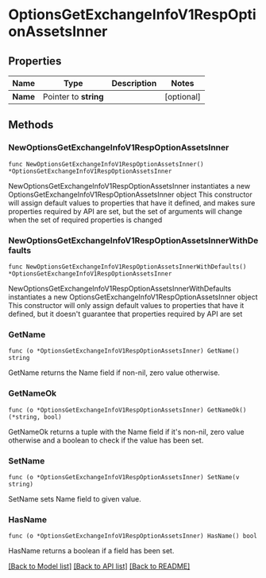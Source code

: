 # OptionsGetExchangeInfoV1RespOptionAssetsInner

## Properties

Name | Type | Description | Notes
------------ | ------------- | ------------- | -------------
**Name** | Pointer to **string** |  | [optional] 

## Methods

### NewOptionsGetExchangeInfoV1RespOptionAssetsInner

`func NewOptionsGetExchangeInfoV1RespOptionAssetsInner() *OptionsGetExchangeInfoV1RespOptionAssetsInner`

NewOptionsGetExchangeInfoV1RespOptionAssetsInner instantiates a new OptionsGetExchangeInfoV1RespOptionAssetsInner object
This constructor will assign default values to properties that have it defined,
and makes sure properties required by API are set, but the set of arguments
will change when the set of required properties is changed

### NewOptionsGetExchangeInfoV1RespOptionAssetsInnerWithDefaults

`func NewOptionsGetExchangeInfoV1RespOptionAssetsInnerWithDefaults() *OptionsGetExchangeInfoV1RespOptionAssetsInner`

NewOptionsGetExchangeInfoV1RespOptionAssetsInnerWithDefaults instantiates a new OptionsGetExchangeInfoV1RespOptionAssetsInner object
This constructor will only assign default values to properties that have it defined,
but it doesn't guarantee that properties required by API are set

### GetName

`func (o *OptionsGetExchangeInfoV1RespOptionAssetsInner) GetName() string`

GetName returns the Name field if non-nil, zero value otherwise.

### GetNameOk

`func (o *OptionsGetExchangeInfoV1RespOptionAssetsInner) GetNameOk() (*string, bool)`

GetNameOk returns a tuple with the Name field if it's non-nil, zero value otherwise
and a boolean to check if the value has been set.

### SetName

`func (o *OptionsGetExchangeInfoV1RespOptionAssetsInner) SetName(v string)`

SetName sets Name field to given value.

### HasName

`func (o *OptionsGetExchangeInfoV1RespOptionAssetsInner) HasName() bool`

HasName returns a boolean if a field has been set.


[[Back to Model list]](../README.md#documentation-for-models) [[Back to API list]](../README.md#documentation-for-api-endpoints) [[Back to README]](../README.md)


